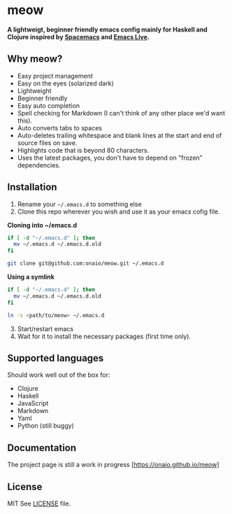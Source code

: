 # meow

**A lightweigt, beginner friendly emacs config mainly for Haskell and Clojure inspired by [Spacemacs] and [Emacs Live].**

## Why meow?

 - Easy project management
 - Easy on the eyes (solarized dark)
 - Lightweight
 - Beginner friendly
 - Easy auto completion
 - Spell checking for Markdown (I can't think of any other place we'd want this).
 - Auto converts tabs to spaces
 - Auto-deletes trailing whitespace and blank lines at the start and end of source files on save.
 - Highlights code that is beyond 80 characters.
 - Uses the latest packages, you don't have to depend on "frozen" dependencies.


## Installation

  1. Rename your `~/.emacs.d` to something else
  2. Clone this repo wherever you wish and use it as your emacs cofig file.

**Cloning into ~/emacs.d**
``` bash
if [ -d "~/.emacs.d" ]; then
  mv ~/.emacs.d ~/.emacs.d.old
fi

git clone git@github.com:onaio/meow.git ~/.emacs.d
```

**Using a symlink**
```bash
if [ -d "~/.emacs.d" ]; then
  mv ~/.emacs.d ~/.emacs.d.old
fi

ln -s <path/to/meow> ~/.emacs.d

```

  3. Start/restart emacs
  4. Wait for it to install the necessary packages (first time only).

## Supported languages
Should work well out of the box for:
- Clojure
- Haskell
- JavaScript
- Markdown
- Yaml
- Python (still buggy)


## Documentation
The project page is still a work in progress [https://onaio.github.io/meow]


## License
MIT
See [LICENSE] file.


[Spacemacs]: https://github.com/syl20bnr/spacemacs
[Emacs Live]: https://github.com/overtone/emacs-live
[LICENSE]: https://github.com/onaio/meow/blob/master/LICENSE
[https://onaio.github.io/meow]: https://onaio.github.io/meow
